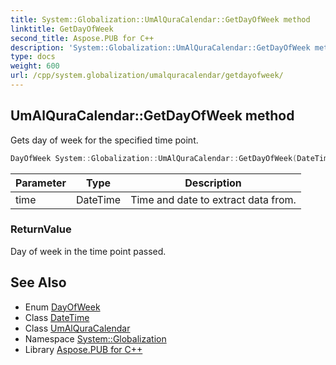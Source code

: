 ```yaml
---
title: System::Globalization::UmAlQuraCalendar::GetDayOfWeek method
linktitle: GetDayOfWeek
second_title: Aspose.PUB for C++
description: 'System::Globalization::UmAlQuraCalendar::GetDayOfWeek method. Gets day of week for the specified time point in C++.'
type: docs
weight: 600
url: /cpp/system.globalization/umalquracalendar/getdayofweek/
---
```

## UmAlQuraCalendar::GetDayOfWeek method


Gets day of week for the specified time point.

```cpp
DayOfWeek System::Globalization::UmAlQuraCalendar::GetDayOfWeek(DateTime time) const override
```


| Parameter | Type | Description |
| --- | --- | --- |
| time | DateTime | Time and date to extract data from. |

### ReturnValue

Day of week in the time point passed.

## See Also

* Enum [DayOfWeek](../../../system/dayofweek/)
* Class [DateTime](../../../system/datetime/)
* Class [UmAlQuraCalendar](../)
* Namespace [System::Globalization](../../)
* Library [Aspose.PUB for C++](../../../)
